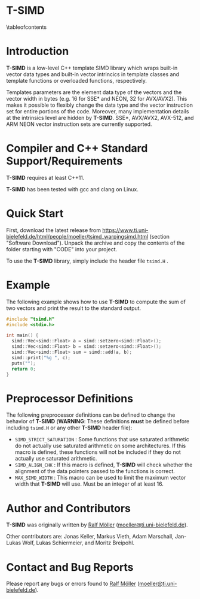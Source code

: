 # T-SIMD

\tableofcontents

# Introduction

**T-SIMD** is a low-level C++ template SIMD library which wraps built-in vector data types and built-in vector intrincics in template classes and template functions or overloaded functions, respectively.

Templates parameters are the element data type of the vectors and the vector width in bytes (e.g. 16 for SSE* and NEON, 32 for AVX/AVX2). This makes it possible to flexibly change the data type and the vector instruction set for entire portions of the code. Moreover, many implementation details at the intrinsics level are hidden by **T-SIMD**. SSE*, AVX/AVX2, AVX-512, and ARM NEON vector instruction sets are currently supported.

# Compiler and C++ Standard Support/Requirements

**T-SIMD** requires at least C++11.

**T-SIMD** has been tested with gcc and clang on Linux.

# Quick Start

First, download the latest release from  <https://www.ti.uni-bielefeld.de/html/people/moeller/tsimd_warpingsimd.html> (section "Software Download"). Unpack the archive and copy the contents of the folder starting with "CODE" into your project.

To use the **T-SIMD** library, simply include the header file `tsimd.H` .

# Example

The following example shows how to use **T-SIMD** to compute the sum of two vectors
and print the result to the standard output.

```cpp
#include "tsimd.H"
#include <stdio.h>

int main() {
  simd::Vec<simd::Float> a = simd::setzero<simd::Float>();
  simd::Vec<simd::Float> b = simd::setzero<simd::Float>();
  simd::Vec<simd::Float> sum = simd::add(a, b);
  simd::print("%g ", c);
  puts("");
  return 0;
}
```

# Preprocessor Definitions

The following preprocessor definitions can be defined to change the behavior of **T-SIMD** (**WARNING**: These definitions **must** be defined before including `tsimd.H` or any other **T-SIMD** header file):

* `SIMD_STRICT_SATURATION` : Some functions that use saturated arithmetic do not actually use saturated arithmetic on some architectures. If this
macro is defined, these functions will not be included if they do not actually use saturated arithmetic.
* `SIMD_ALIGN_CHK` : If this macro is defined, **T-SIMD** will check whether the alignment of the data pointers passed to the functions is correct.
* `MAX_SIMD_WIDTH` : This macro can be used to limit the maximum vector width that **T-SIMD** will use. Must be an integer of at least 16.
# Author and Contributors

**T-SIMD** was originally written by [Ralf Möller](http://www.ti.uni-bielefeld.de/html/people/moeller/) (moeller@ti.uni-bielefeld.de).

Other contributors are: Jonas Keller, Markus Vieth, Adam Marschall, Jan-Lukas Wolf, Lukas Schiermeier, and Moritz Breipohl.

# Contact and Bug Reports

Please report any bugs or errors found to [Ralf Möller](http://www.ti.uni-bielefeld.de/html/people/moeller/) (moeller@ti.uni-bielefeld.de).

